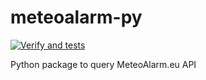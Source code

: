 # meteoalarm-py
[![Verify and tests](https://github.com/themysteq/meteoalarm-py/actions/workflows/Verify.yml/badge.svg)](https://github.com/themysteq/meteoalarm-py/actions/workflows/Verify.yml)


Python package to query MeteoAlarm.eu API

